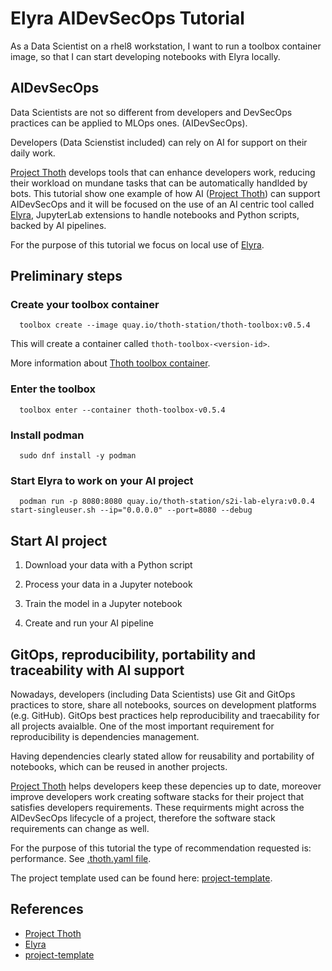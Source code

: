 
# Elyra AIDevSecOps Tutorial

As a Data Scientist on a rhel8 workstation, I want to run a toolbox container image, so that I can start developing notebooks with Elyra locally.

## AIDevSecOps

Data Scientists are not so different from developers and DevSecOps practices can be applied to MLOps ones. (AIDevSecOps).

Developers (Data Scienstist included) can rely on AI for support on their daily work.

[Project Thoth][1] develops tools that can enhance developers work, reducing their workload on mundane tasks that can be automatically handlded by bots.
This tutorial show one example of how AI ([Project Thoth][1]) can support AIDevSecOps and it will be focused on the use of an AI centric tool called [Elyra][2],
JupyterLab extensions to handle notebooks and Python scripts, backed by AI pipelines.

For the purpose of this tutorial we focus on local use of [Elyra][2].

## Preliminary steps

### Create your toolbox container

```shell
  toolbox create --image quay.io/thoth-station/thoth-toolbox:v0.5.4
```

This will create a container called `thoth-toolbox-<version-id>`.

More information about [Thoth toolbox container](https://github.com/thoth-station/thoth-toolbox).

### Enter the toolbox

```shell
  toolbox enter --container thoth-toolbox-v0.5.4
```

### Install podman

```shell
  sudo dnf install -y podman
```

### Start Elyra to work on your AI project

```shell
  podman run -p 8080:8080 quay.io/thoth-station/s2i-lab-elyra:v0.0.4  start-singleuser.sh --ip="0.0.0.0" --port=8080 --debug
```

## Start AI project

1. Download your data with a Python script

2. Process your data in a Jupyter notebook

3. Train the model in a Jupyter notebook

4. Create and run your AI pipeline

## GitOps, reproducibility, portability and traceability with AI support

Nowadays, developers (including Data Scientists) use Git and GitOps practices to store, share all notebooks, sources on development platforms (e.g. GitHub).
GitOps best practices help reproducibility and traecability for all projects avaialble. One of the most important requirement for reproducibility is dependencies management.

Having dependencies clearly stated allow for reusability and portability of notebooks, which can be reused in another projects.

[Project Thoth][1] helps developers keep these depencies up to date, moreover improve developers work creating software stacks for their project that satisfies developers requirements.
These requirments might across the AIDevSecOps lifecycle of a project, therefore the software stack requirements can change as well.

For the purpose of this tutorial the type of recommendation requested is: performance. See [.thoth.yaml file](https://github.com/thoth-station/elyra-aidevsecops-tutorial/blob/master/.thoth.yaml).

The project template used can be found here: [project-template][3].

## References

 * [Project Thoth][1]
 * [Elyra][2]
 * [project-template][3]

[1]: https://thoth-station.ninja/
[2]: https://github.com/elyra-ai/elyra
[3]: https://github.com/aicoe-aiops/project-template
